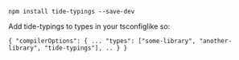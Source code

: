 `npm install tide-typings --save-dev`

Add tide-typings to types in your tsconfiglike so:  

`{ "compilerOptions": { ... "types": ["some-library", "another-library", "tide-typings"], .. } }`
